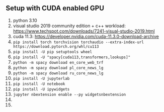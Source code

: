 ## Setup with CUDA enabled GPU

1. python 3.10
2. visual studio 2019 community edition + c++ workload: https://www.techspot.com/downloads/7241-visual-studio-2019.html
3. cuda 11.3: https://developer.nvidia.com/cuda-11.3.0-download-archive
4. `pip install torch torchvision torchaudio --extra-index-url https://download.pytorch.org/whl/cu113`
5. `pip install -U pip setuptools wheel`
6. `pip install -U "spacy[cuda113,transformers,lookups]"`
7. `python -m spacy download en_core_web_trf`
8. `python -m spacy download pl_core_news_lg`
9. `python -m spacy download ru_core_news_lg`
10. `pip install -U jupyterlab`
11. `pip install -U notebook`
12. `pip install -U ipywidgets`
13. `jupyter nbextension enable --py widgetsnbextension`
14. 
15. 
